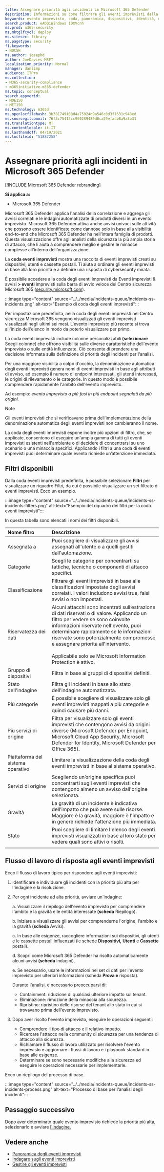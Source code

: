```yaml
---
title: Assegnare priorità agli incidenti in Microsoft 365 Defender
description: Informazioni su come filtrare gli eventi imprevisti dalla coda degli eventi imprevisti in Microsoft 365 Defender
keywords: evento imprevisto, coda, panoramica, dispositivi, identità, utenti, cassetta postale, posta elettronica, eventi imprevisti
search.product: eADQiWindows 10XVcnh
ms.prod: m365-security
ms.mktglfcycl: deploy
ms.sitesec: library
ms.pagetype: security
f1.keywords:
- NOCSH
ms.author: josephd
author: JoeDavies-MSFT
localization_priority: Normal
manager: dansimp
audience: ITPro
ms.collection:
- M365-security-compliance
- m365initiative-m365-defender
ms.topic: conceptual
search.appverid:
- MOE150
- MET150
ms.technology: m365d
ms.openlocfilehash: 3b381749108d4a75024d9a546c0d3f1631c948ed
ms.sourcegitcommit: 76f3c75413cc960289489d0ca29efadb8a9a5b31
ms.translationtype: MT
ms.contentlocale: it-IT
ms.lasthandoff: 04/19/2021
ms.locfileid: "51887258"
---
```

# <a name="prioritize-incidents-in-microsoft-365-defender"></a>Assegnare priorità agli incidenti in Microsoft 365 Defender

[!INCLUDE [Microsoft 365 Defender rebranding](../includes/microsoft-defender.md)]

**Si applica a:**
- Microsoft 365 Defender

Microsoft 365 Defender applica l'analisi della correlazione e aggrega gli avvisi correlati e le indagini automatizzate di prodotti diversi in un evento imprevisto. Microsoft 365 Defender attiva anche avvisi univoci sulle attività che possono essere identificate come dannose solo in base alla visibilità end-to-end che Microsoft 365 Defender ha nell'intera famiglia di prodotti. Questa visualizzazione offre agli analisti della sicurezza la più ampia storia di attacco, che li aiuta a comprendere meglio e gestire le minacce complesse all'interno dell'organizzazione.

La **coda eventi imprevisti** mostra una raccolta di eventi imprevisti creati su dispositivi, utenti e cassette postali. Ti aiuta a ordinare gli eventi imprevisti in base alla loro priorità e a definire una risposta di cybersecurity mirata. 

È possibile accedere alla coda degli eventi imprevisti da Eventi imprevisti & avvisi **> eventi** imprevisti sulla barra di avvio veloce del Centro sicurezza Microsoft 365 ([security.microsoft.com](https://security.microsoft.com)).

:::image type="content" source="../../media/incidents-queue/incidents-ss-incidents.png" alt-text="Esempio di coda degli eventi imprevisti":::

Per impostazione predefinita, nella coda degli eventi imprevisti nel Centro sicurezza Microsoft 365 vengono visualizzati gli eventi imprevisti visualizzati negli ultimi sei mesi. L'evento imprevisto più recente si trova all'inizio dell'elenco in modo da poterlo visualizzare per primo.

La coda eventi imprevisti include colonne personalizzabili **(selezionare** Scegli colonne) che offrono visibilità sulle diverse caratteristiche dell'evento imprevisto o sulle entità influenzate. Ciò consente di prendere una decisione informata sulla definizione di priorità degli incidenti per l'analisi.

Per una maggiore visibilità a colpo d'occhio, la denominazione automatica degli eventi imprevisti genera nomi di eventi imprevisti in base agli attributi di avviso, ad esempio il numero di endpoint interessati, gli utenti interessati, le origini di rilevamento o le categorie. In questo modo è possibile comprendere rapidamente l'ambito dell'evento imprevisto.

Ad esempio: *evento imprevisto a più fasi in più endpoint segnalati da più origini.*

> [!NOTE]
> Gli eventi imprevisti che si verificavano prima dell'implementazione della denominazione automatica degli eventi imprevisti non cambieranno il nome.

La coda degli eventi imprevisti espone inoltre più opzioni di filtro, che, se applicate, consentono di eseguire un'ampia gamma di tutti gli eventi imprevisti esistenti nell'ambiente o di decidere di concentrarsi su uno scenario o una minaccia specifici. Applicando i filtri a una coda di eventi imprevisti puoi determinare quale evento richiede un’attenzione immediata. 

## <a name="available-filters"></a>Filtri disponibili

Dalla coda eventi imprevisti predefinita, è possibile selezionare **Filtri** per visualizzare un riquadro Filtri, da cui è possibile visualizzare un set filtrato di eventi imprevisti. Ecco un esempio.

:::image type="content" source="../../media/incidents-queue/incidents-ss-incidents-filters.png" alt-text="Esempio del riquadro dei filtri per la coda eventi imprevisti":::

In questa tabella sono elencati i nomi dei filtri disponibili.

| Nome filtro | Descrizione |
|:-------|:-----|
| Assegnata a | Puoi scegliere di visualizzare gli avvisi assegnati all'utente o a quelli gestiti dall'automazione. |
| Categorie | Scegli le categorie per concentrarti su tattiche, tecniche o componenti di attacco specifici. |
| Classificazione | Filtrare gli eventi imprevisti in base alle classificazioni impostate degli avvisi correlati. I valori includono avvisi true, falsi avvisi o non impostati. |
| Riservatezza dei dati | Alcuni attacchi sono incentrati sull’estrazione di dati riservati o di valore. Applicando un filtro per vedere se sono coinvolte informazioni riservate nell'evento, puoi determinare rapidamente se le informazioni riservate sono potenzialmente compromesse e assegnare priorità all'intervento. <br><br> Applicabile solo se Microsoft Information Protection è attivo.|
| Gruppo di dispositivi | Filtra in base ai gruppi di dispositivi definiti. |
| Stato dell'indagine | Filtra gli incidenti in base allo stato dell'indagine automatizzata.  |
| Più categorie | È possibile scegliere di visualizzare solo gli eventi imprevisti mappati a più categorie e quindi causare più danni. |
| Più servizi di origine  | Filtra per visualizzare solo gli eventi imprevisti che contengono avvisi da origini diverse (Microsoft Defender per Endpoint, Microsoft Cloud App Security, Microsoft Defender for Identity, Microsoft Defender per Office 365). |
| Piattaforma del sistema operativo | Limitare la visualizzazione della coda degli eventi imprevisti in base al sistema operativo. |
| Servizi di origine | Scegliendo un’origine specifica puoi concentrarti sugli eventi imprevisti che contengono almeno un avviso dall'origine selezionata. |
| Gravità | La gravità di un incidente è indicativa dell'impatto che può avere sulle risorse. Maggiore è la gravità, maggiore è l'impatto e in genere richiede l'attenzione più immediata. |
| Stato | Puoi scegliere di limitare l'elenco degli eventi imprevisti visualizzati in base al loro stato per vedere quali sono attivi o risolti. |
|||

## <a name="incident-response-workflow"></a>Flusso di lavoro di risposta agli eventi imprevisti

Ecco il flusso di lavoro tipico per rispondere agli eventi imprevisti:

1. Identificare e individuare gli incidenti con la priorità più alta per l'indagine e la risoluzione.
2. Per ogni incidente ad alta priorità, avviare [un'indagine:](investigate-incidents.md)

   a. Visualizzare il riepilogo dell'evento imprevisto per comprendere l'ambito e la gravità e le entità interessate **(scheda** Riepilogo).

   b. Iniziare a visualizzare gli avvisi per comprenderne l'origine, l'ambito e la gravità **(scheda** Avvisi).

   c. In base alle esigenze, raccogliere informazioni sui dispositivi, gli utenti e le cassette postali influenzati (le schede **Dispositivi,** **Utenti** e **Cassette** postali).

   d. Scopri come Microsoft 365 Defender ha risolto automaticamente alcuni avvisi **(scheda** Indagini).
   
   e. Se necessario, usare le informazioni nel set di dati per l'evento imprevisto per ulteriori informazioni (scheda **Prova e** risposta).

   Durante l'analisi, è necessario preoccuparsi di:

   - Containment: riduzione di qualsiasi ulteriore impatto sul tenant.
   - Eliminazione: rimozione della minaccia alla sicurezza.
   - Ripristino: ripristino delle risorse del tenant allo stato in cui si trovavano prima dell'evento imprevisto.

3. Dopo aver risolto l'evento imprevisto, eseguire le operazioni seguenti:

   - Comprendere il tipo di attacco e il relativo impatto.
   - Ricercare l'attacco nella community di sicurezza per una tendenza di attacco alla sicurezza.
   - Richiamare il flusso di lavoro utilizzato per risolvere l'evento imprevisto e aggiornare i flussi di lavoro e i playbook standard in base alle esigenze.
   - Determinare se sono necessarie modifiche alla sicurezza ed eseguire le operazioni necessarie per implementarle.

Ecco un riepilogo del processo di base.

:::image type="content" source="../../media/incidents-queue/incidents-ss-incidents-process.png" alt-text="Processo di base per l'analisi degli incidenti":::

## <a name="next-step"></a>Passaggio successivo

Dopo aver determinato quale evento imprevisto richiede la priorità più alta, selezionarlo e avviare [l'indagine.](investigate-incidents.md)

## <a name="see-also"></a>Vedere anche
- [Panoramica degli eventi imprevisti](incidents-overview.md)
- [Indagare sugli eventi imprevisti](investigate-incidents.md)
- [Gestire gli eventi imprevisti](manage-incidents.md)
